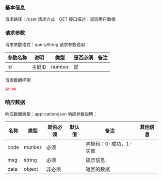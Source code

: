 ### 基本信息

请求路径：/user
请求方式：GET
接口描述：返回用户数据

### 请求参数

请求参数格式：queryString
请求参数说明：

| 参数名称 | 说明   | 类型     | 是否必须 | 备注  |
| ---- | ---- | ------ | ---- | --- |
| id   | 主键ID | number | 是    |     |
请求数据样例

~~~json
id =6
~~~

### 响应数据

响应数据类型：application/json
响应参数说明：

| 名称   | 类型     | 是否必须 | 默认值 | 备注            | 其他信息 |
| ---- | ------ | ---- | --- | ------------- | ---- |
| code | munber | 必须   |     | 响应码：0-成功，1-失败 |      |
| msg  | string | 必须   |     | 提示信息          |      |
| data | object | 非必须  |     | 返回的数据         |      |
